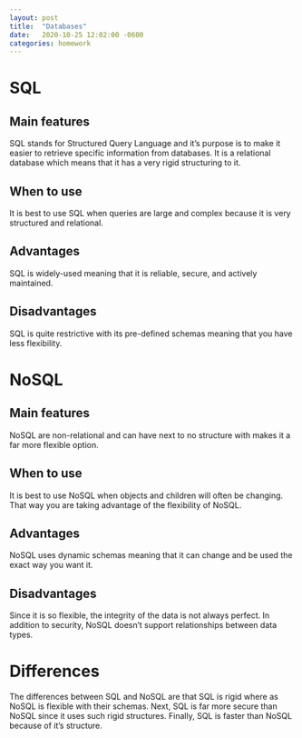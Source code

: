```yaml
---
layout: post
title:  "Databases"
date:   2020-10-25 12:02:00 -0600
categories: homework
---
```


# SQL

## Main features

SQL stands for Structured Query Language and it’s purpose is to make it easier to retrieve specific information from databases. It is a relational database which means that it has a very rigid structuring to it.

## When to use

It is best to use SQL when queries are large and complex because it is very structured and relational.

## Advantages

SQL is widely-used meaning that it is reliable, secure, and actively maintained.

## Disadvantages

SQL is quite restrictive with its pre-defined schemas meaning that you have less flexibility.

# NoSQL

## Main features

NoSQL are non-relational and can have next to no structure with makes it a far more flexible option.

## When to use

It is best to use NoSQL when objects and children will often be changing. That way you are taking advantage of the flexibility of NoSQL.

## Advantages

NoSQL uses dynamic schemas meaning that it can change and be used the exact way you want it.

## Disadvantages

Since it is so flexible, the integrity of the data is not always perfect. In addition to security, NoSQL doesn’t support relationships between data types.

# Differences

The differences between SQL and NoSQL are that SQL is rigid where as NoSQL is flexible with their schemas. Next, SQL is far more secure than NoSQL since it uses such rigid structures. Finally, SQL is faster than NoSQL because of it’s structure.